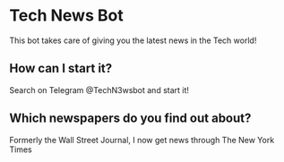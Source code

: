 # Tech News Bot
This bot takes care of giving you the latest news in the Tech world!
## How can I start it?
  Search on Telegram @TechN3wsbot and start it!
## Which newspapers do you find out about?
  Formerly the Wall Street Journal, I now get news through The New York Times
